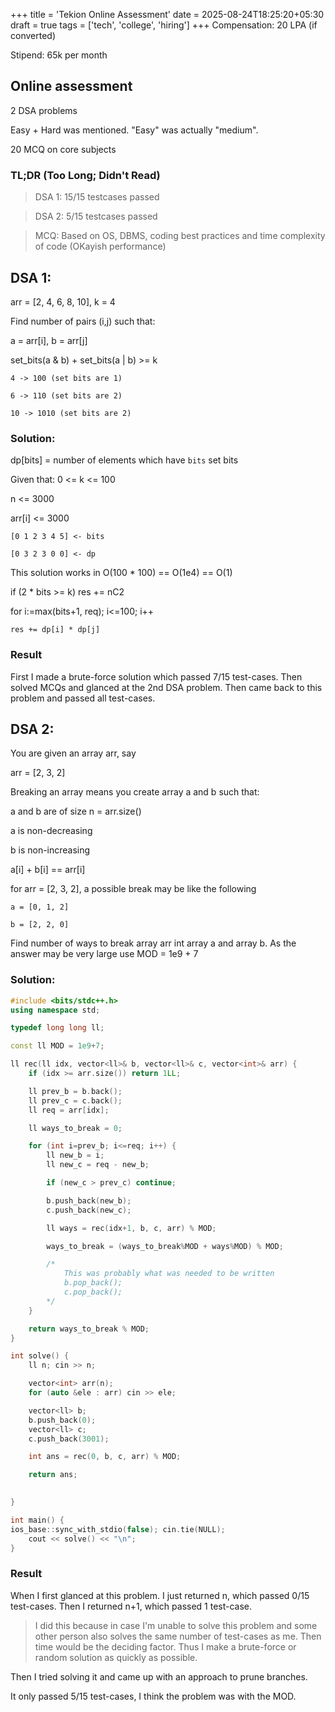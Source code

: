 +++
title = 'Tekion Online Assessment'
date = 2025-08-24T18:25:20+05:30
draft = true
tags = ['tech', 'college', 'hiring']
+++
Compensation: 20 LPA (if converted)

Stipend: 65k per month

## Online assessment
2 DSA problems 

Easy + Hard was mentioned.
"Easy" was actually "medium".

20 MCQ on core subjects

### TL;DR (Too Long; Didn't Read)
> DSA 1: 15/15 testcases passed

> DSA 2: 5/15 testcases passed

> MCQ: Based on OS, DBMS, coding best practices and time complexity of code (OKayish performance)

## DSA 1:
arr = [2, 4, 6, 8, 10], k = 4

Find number of pairs (i,j) such that:

a = arr[i], b = arr[j]

set_bits(a & b) + set_bits(a | b) >= k

```
4 -> 100 (set bits are 1)

6 -> 110 (set bits are 2)

10 -> 1010 (set bits are 2)

```

### Solution:
dp[bits] = number of elements which have `bits` set bits

Given that:
0 <= k <= 100

n <= 3000

arr[i] <= 3000

```
[0 1 2 3 4 5] <- bits

[0 3 2 3 0 0] <- dp
```

This solution works in O(100 * 100) == O(1e4) == O(1)

if (2 * bits >= k) res += nC2

for i:=max(bits+1, req); i<=100; i++

    res += dp[i] * dp[j]

### Result
First I made a brute-force solution which passed 7/15 test-cases.
Then solved MCQs and glanced at the 2nd DSA problem.
Then came back to this problem and passed all test-cases.

## DSA 2:
You are given an array arr, say

arr = [2, 3, 2]

Breaking an array means you create array a and b such that:

a and b are of size n = arr.size()

a is non-decreasing

b is non-increasing

a[i] + b[i] == arr[i]

for arr = [2, 3, 2],
a possible break may be like the following

```
a = [0, 1, 2]

b = [2, 2, 0]
```

Find number of ways to break array arr int array a and array b.
As the answer may be very large use MOD = 1e9 + 7

### Solution:
```cpp
#include <bits/stdc++.h>
using namespace std;

typedef long long ll;

const ll MOD = 1e9+7;

ll rec(ll idx, vector<ll>& b, vector<ll>& c, vector<int>& arr) {
    if (idx >= arr.size()) return 1LL;

    ll prev_b = b.back();
    ll prev_c = c.back();
    ll req = arr[idx];

    ll ways_to_break = 0;

    for (int i=prev_b; i<=req; i++) {
        ll new_b = i;
        ll new_c = req - new_b;

        if (new_c > prev_c) continue;

        b.push_back(new_b);
        c.push_back(new_c);

        ll ways = rec(idx+1, b, c, arr) % MOD;

        ways_to_break = (ways_to_break%MOD + ways%MOD) % MOD;

        /*
            This was probably what was needed to be written
            b.pop_back();
            c.pop_back();
        */
    }

    return ways_to_break % MOD;
}

int solve() {
    ll n; cin >> n;

    vector<int> arr(n);
    for (auto &ele : arr) cin >> ele;

    vector<ll> b;
    b.push_back(0);
    vector<ll> c;
    c.push_back(3001);

    int ans = rec(0, b, c, arr) % MOD;

    return ans;
    

}

int main() {
ios_base::sync_with_stdio(false); cin.tie(NULL);
    cout << solve() << "\n";
}
```

### Result
When I first glanced at this problem. I just returned n, which passed 0/15 test-cases.
Then I returned n+1, which passed 1 test-case.

> I did this because in case I'm unable to solve this problem and some other person also solves the same number of test-cases as me. 
> Then time would be the deciding factor. Thus I make a brute-force or random solution as quickly as possible.

Then I tried solving it and came up with an approach to prune branches.

It only passed 5/15 test-cases, I think the problem was with the MOD.
